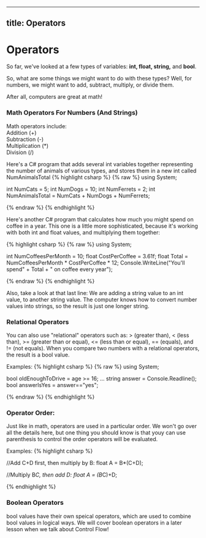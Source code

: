 
---
title: Operators
---
# Operators

So far, we've looked at a few types of variables: **int, float, string,** and **bool**.

So, what are some things we might want to do with these types?
Well, for numbers, we might want to add, subtract, multiply, or divide them. 

After all, computers are great at math!


### Math Operators For Numbers (And Strings)
Math operators include:  
 Addition (+)  
 Subtraction (-)  
 Multiplication (*)  
 Division (/)  

Here's a C# program that adds several int variables together representing the number of animals of various types, and stores them in a new int called NumAnimalsTotal
{% highlight csharp  %}
{% raw %}
using System;

int NumCats = 5;
int NumDogs = 10;
int NumFerrets = 2;
int NumAnimalsTotal = NumCats + NumDogs + NumFerrets;

{% endraw %}
{% endhighlight %}


Here's another C# program that calculates how much you might spend on coffee in a year.
This one is a little more sophisticated, because it's working with both int and float values, and multiplying them together:

{% highlight csharp  %}
{% raw %}
using System;


int NumCoffeesPerMonth = 10;
float CostPerCoffee = 3.61f;
float Total = NumCoffeesPerMonth * CostPerCoffee * 12;
Console.WriteLine("You'll spend" + Total + " on coffee every year");

{% endraw %}
{% endhighlight %}

Also, take a look at that last line: We are adding a string value to an int value, to another string value. The computer knows how to convert number values into strings, so the result is just one longer string.


### Relational Operators
You can also use "relational" operators such as: > (greater than), < (less than), >= (greater than or equal), <= (less than or equal), == (equals), and != (not equals).
When you compare two numbers with a relational operators, the result is a bool value.

Examples:
{% highlight csharp  %}
{% raw %}
using System;


bool oldEnoughToDrive = age >= 16;
...
string answer = Console.Readline();
bool answerIsYes = answer=="yes";

{% endraw %}
{% endhighlight %}

### Operator Order:
Just like in math, operators are used in a particular order.
We won't go over all the details here, but one thing you should know is that youy can use parenthesis to control the order operators will be evaluated.

Examples:
{% highlight csharp  %}

//Add C+D first, then multiply by B:
float A = B*(C+D);

//Multiply B*C, then add D:
float A = (B*C)+D;

{% endhighlight %}


### Boolean Operators

bool values have their own speical operators, which are used to combine bool values in logical ways.
We will cover boolean operators in a later lesson when we talk about Control Flow!


